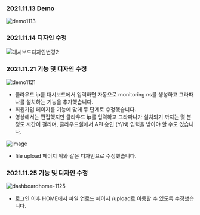 ### 2021.11.13 Demo
![demo1113](https://user-images.githubusercontent.com/65498159/141645339-796b82d5-bc2e-4d7a-b984-8c3eb169b602.gif)

### 2021.11.14 디자인 수정
![대시보드디자인변경2](https://user-images.githubusercontent.com/65498159/141673038-8805aec0-44b6-495b-b5e9-6f02a3da150d.png)

### 2021.11.21 기능 및 디자인 수정
![demo1121](https://user-images.githubusercontent.com/65498159/142767424-2c4c918b-0599-48bc-a3c2-aa1bd31b2d91.gif)

- 클라우드 ip를 대시보드에서 입력하면 자동으로 monitoring ns를 생성하고 그라파나를 설치하는 기능을 추가했습니다.
- 회원가입 페이지를 기능에 맞게 두 단계로 수정했습니다.
- 영상에서는 편집했지만 클라우드 ip를 입력하고 그라파나가 설치되기 까지는 몇 분정도 시간이 걸리며, 클라우드쉘에서 API 승인 (Y/N) 입력을 받아야 할 수도 있습니다.

![image](https://user-images.githubusercontent.com/65498159/142771461-61f1ef10-fcf2-4e60-9333-5d065b275b76.png)
- file upload 페이지 위와 같은 디자인으로 수정했습니다.

### 2021.11.25 기능 및 디자인 수정
![dashboardhome-1125](https://user-images.githubusercontent.com/65498159/143435474-04b515cf-a27f-4055-b4ff-dccd4fd8e601.png)

- 로그인 이후 HOME에서 파일 업로드 페이지 /upload로 이동할 수 있도록 수정했습니다.